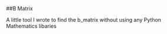 ##B Matrix

A little tool I wrote to find the b_matrix without using any Python Mathematics libaries
